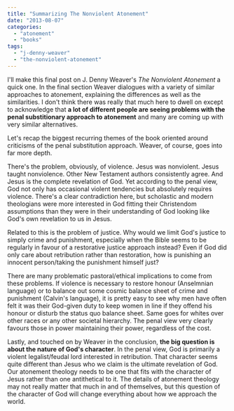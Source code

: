 ```yaml
---
title: "Summarizing The Nonviolent Atonement"
date: "2013-08-07"
categories: 
  - "atonement"
  - "books"
tags: 
  - "j-denny-weaver"
  - "the-nonviolent-atonement"
---
```


I'll make this final post on J. Denny Weaver's _The Nonviolent Atonement_ a quick one. In the final section Weaver dialogues with a variety of similar approaches to atonement, explaining the differences as well as the similarities. I don't think there was really that much here to dwell on except to acknowledge that **a lot of different people are seeing problems with the penal substitionary approach to atonement** and many are coming up with very similar alternatives.

Let's recap the biggest recurring themes of the book oriented around criticisms of the penal substitution approach. Weaver, of course, goes into far more depth.

<!--more-->There's the problem, obviously, of violence. Jesus was nonviolent. Jesus taught nonviolence. Other New Testament authors consistently agree. And Jesus is the complete revelation of God. Yet according to the penal view, God not only has occasional violent tendencies but absolutely requires violence. There's a clear contradiction here, but scholastic and modern theologians were more interested in God fitting their Christendom assumptions than they were in their understanding of God looking like God's own revelation to us in Jesus.

Related to this is the problem of justice. Why would we limit God's justice to simply crime and punishment, especially when the Bible seems to be regularly in favour of a restorative justice approach instead? Even if God did only care about retribution rather than restoration, how is punishing an innocent person/taking the punishment himself just?

There are many problematic pastoral/ethical implications to come from these problems. If violence is necessary to restore honour (Anselmnian language) or to balance out some cosmic balance sheet of crime and punishment (Calvin's language), it is pretty easy to see why men have often felt it was their God-given duty to keep women in line if they offend his honour or disturb the status quo balance sheet. Same goes for whites over other races or any other societal hierarchy. The penal view very clearly favours those in power maintaining their power, regardless of the cost.

Lastly, and touched on by Weaver in the conclusion, **the big question is about the nature of God's character**. In the penal view, God is primarily a violent legalist/feudal lord interested in retribution. That character seems quite different than Jesus who we claim is the ultimate revelation of God. Our atonement theology needs to be one that fits with the character of Jesus rather than one antithetical to it. The details of atonement theology may not really matter that much in and of themselves, but this question of the character of God will change everything about how we approach the world.
